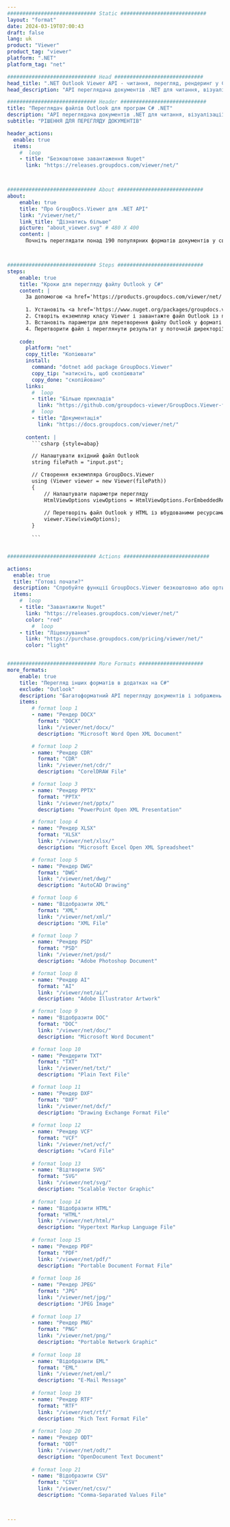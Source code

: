 ```yaml
---
############################# Static ############################
layout: "format"
date: 2024-03-19T07:00:43
draft: false
lang: uk
product: "Viewer"
product_tag: "viewer"
platform: ".NET"
platform_tag: "net"

############################# Head #############################
head_title: ".NET Outlook Viewer API - читання, перегляд, рендеринг у C# VB.NET"
head_description: "API переглядача документів .NET для читання, візуалізації та відображення Outlook у будь-яких програмах C#, ASP.NET, VB.NET і .NET Core."

############################# Header ############################
title: "Переглядач файлів Outlook для програм C# .NET" 
description: "API переглядача документів .NET для читання, візуалізації та відображення файлу Outlook у програмах C#, ASP.NET, VB.NET і .NET Core будь-якого типу. Переглядайте відтворені файли зі справжнім форматуванням і макетом у HTML5, PDF або як зображення за допомогою кількох рядків коду." 
subtitle: "РІШЕННЯ ДЛЯ ПЕРЕГЛЯДУ ДОКУМЕНТІВ" 

header_actions:
  enable: true
  items:
    #  loop
    - title: "Безкоштовне завантаження Nuget"
      link: "https://releases.groupdocs.com/viewer/net/"



############################# About ############################
about:
    enable: true
    title: "Про GroupDocs.Viewer для .NET API"
    link: "/viewer/net/"
    link_title: "Дізнатись більше"
    picture: "about_viewer.svg" # 480 X 400
    content: |
      Почніть переглядати понад 190 популярних форматів документів у своїх програмах .NET за допомогою API GroupDocs.Viewer для .NET, додавши кілька рядків коду. Розробники можуть легко відображати PDF, Word Processing, Excel Spreadsheet, Presentation, Visio, Project, Outlook та багато інших популярних форматів документів у режимах HTML5, зображень або PDF. Рендеринг документа відбувається швидко, ідентичний оригінальному вихідному файлу, і не вимагає встановлення додаткового програмного забезпечення чи будь-яких інших зовнішніх бібліотек.



############################# Steps ############################
steps:
    enable: true
    title: "Кроки для перегляду файлу Outlook у C#" 
    content: |
      За допомогою <a href='https://products.groupdocs.com/viewer/net/'>GroupDocs.Viewer</a> ви можете перетворити Outlook у HTML, JPEG, PNG або PDF за кілька кроків.
      
      1. Установіть <a href='https://www.nuget.org/packages/groupdocs.viewer'>GroupDocs.Viewer для .NET</a> за допомогою улюбленого менеджера пакетів. 
      2. Створіть екземпляр класу Viewer і завантажте файл Outlook із повним шляхом.  
      3. Встановіть параметри для перетворення файлу Outlook у форматі HTML, PNG, JPEG або PDF. 
      4. Перетворити файл і переглянути результат у поточній директорії. 
   
    code:
      platform: "net"
      copy_title: "Копіювати"
      install:
        command: "dotnet add package GroupDocs.Viewer"
        copy_tip: "натисніть, щоб скопіювати"
        copy_done: "скопійовано"
      links:
        #  loop
        - title: "Більше прикладів"
          link: "https://github.com/groupdocs-viewer/GroupDocs.Viewer-for-.NET"
        #  loop
        - title: "Документація"
          link: "https://docs.groupdocs.com/viewer/net/"
          
      content: |
        ```csharp {style=abap}

        // Налаштувати вхідний файл Outlook
        string filePath = "input.pst";

        // Створення екземпляра GroupDocs.Viewer
        using (Viewer viewer = new Viewer(filePath))
        {
            // Налаштувати параметри перегляду
            HtmlViewOptions viewOptions = HtmlViewOptions.ForEmbeddedResources();
                
            // Перетворіть файл Outlook у HTML із вбудованими ресурсами
            viewer.View(viewOptions);
        }

        ```            


############################# Actions ############################

actions:
  enable: true
  title: "Готові почати?"
  description: "Спробуйте функції GroupDocs.Viewer безкоштовно або ортимайте тимчасову ліцензию"
  items:
    #  loop
    - title: "Завантажити Nuget"
      link: "https://releases.groupdocs.com/viewer/net/"
      color: "red"
        #  loop
    - title: "Ліцензування"
      link: "https://purchase.groupdocs.com/pricing/viewer/net/"
      color: "light"


############################# More Formats #####################
more_formats:
    enable: true
    title: "Перегляд інших форматів в додатках на C#"
    exclude: "Outlook"
    description: "Багатоформатний API перегляду документів і зображень для .NET. Переглядайте популярні формати файлів без встановлення додаткових програм."
    items: 
        # format loop 1
        - name: "Рендер DOCX"
          format: "DOCX"
          link: "/viewer/net/docx/"
          description: "Microsoft Word Open XML Document" 

        # format loop 2
        - name: "Рендер CDR" 
          format: "CDR"
          link: "/viewer/net/cdr/"
          description: "CorelDRAW File" 

        # format loop 3
        - name: "Рендер PPTX"
          format: "PPTX"
          link: "/viewer/net/pptx/"
          description: "PowerPoint Open XML Presentation" 

        # format loop 4
        - name: "Рендер XLSX"
          format: "XLSX"
          link: "/viewer/net/xlsx/"
          description: "Microsoft Excel Open XML Spreadsheet" 

        # format loop 5
        - name: "Рендер DWG"
          format: "DWG"
          link: "/viewer/net/dwg/"
          description: "AutoCAD Drawing"

        # format loop 6
        - name: "Відобразити XML"
          format: "XML"
          link: "/viewer/net/xml/"
          description: "XML File"

        # format loop 7
        - name: "Рендер PSD"
          format: "PSD"
          link: "/viewer/net/psd/"
          description: "Adobe Photoshop Document"

        # format loop 8
        - name: "Рендер AI"
          format: "AI"
          link: "/viewer/net/ai/"
          description: "Adobe Illustrator Artwork"

        # format loop 9
        - name: "Відобразити DOC"
          format: "DOC"
          link: "/viewer/net/doc/"
          description: "Microsoft Word Document" 

        # format loop 10
        - name: "Рендерити TXT" 
          format: "TXT"
          link: "/viewer/net/txt/"
          description: "Plain Text File" 

        # format loop 11
        - name: "Рендер DXF" 
          format: "DXF"
          link: "/viewer/net/dxf/"
          description: "Drawing Exchange Format File"  
          
        # format loop 12
        - name: "Рендер VCF"
          format: "VCF"
          link: "/viewer/net/vcf/"
          description: "vCard File"  
              
        # format loop 13
        - name: "Відтворити SVG"
          format: "SVG"
          link: "/viewer/net/svg/"
          description: "Scalable Vector Graphic" 
          
        # format loop 14
        - name: "Відобразити HTML"
          format: "HTML"
          link: "/viewer/net/html/"
          description: "Hypertext Markup Language File" 
          
        # format loop 15
        - name: "Рендер PDF"
          format: "PDF"
          link: "/viewer/net/pdf/"
          description: "Portable Document Format File"
          
        # format loop 16
        - name: "Рендер JPEG"
          format: "JPG"
          link: "/viewer/net/jpg/"
          description: "JPEG Image"
          
        # format loop 17
        - name: "Рендер PNG"
          format: "PNG"
          link: "/viewer/net/png/"
          description: "Portable Network Graphic" 
          
        # format loop 18
        - name: "Відобразити EML"
          format: "EML"
          link: "/viewer/net/eml/"
          description: "E-Mail Message" 
          
        # format loop 19
        - name: "Рендер RTF"
          format: "RTF"
          link: "/viewer/net/rtf/"
          description: "Rich Text Format File" 
          
        # format loop 20
        - name: "Рендер ODT"
          format: "ODT"
          link: "/viewer/net/odt/"
          description: "OpenDocument Text Document" 
          
        # format loop 21
        - name: "Відобразити CSV"
          format: "CSV"
          link: "/viewer/net/csv/"
          description: "Comma-Separated Values File" 



---
```

